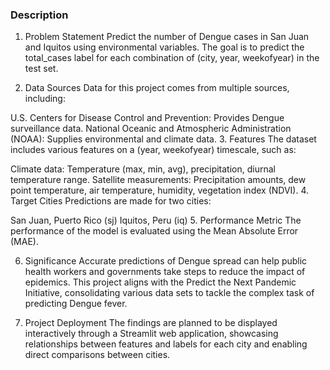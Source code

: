 <div class='PortMarker'>

### Description

<div class='StyledHR StyledHRProjects'></div>

1. Problem Statement
Predict the number of Dengue cases in San Juan and Iquitos using environmental variables. The goal is to predict the total_cases label for each combination of (city, year, weekofyear) in the test set.

2. Data Sources
Data for this project comes from multiple sources, including:

U.S. Centers for Disease Control and Prevention: Provides Dengue surveillance data.
National Oceanic and Atmospheric Administration (NOAA): Supplies environmental and climate data.
3. Features
The dataset includes various features on a (year, weekofyear) timescale, such as:

Climate data: Temperature (max, min, avg), precipitation, diurnal temperature range.
Satellite measurements: Precipitation amounts, dew point temperature, air temperature, humidity, vegetation index (NDVI).
4. Target Cities
Predictions are made for two cities:

San Juan, Puerto Rico (sj)
Iquitos, Peru (iq)
5. Performance Metric
The performance of the model is evaluated using the Mean Absolute Error (MAE).

6. Significance
Accurate predictions of Dengue spread can help public health workers and governments take steps to reduce the impact of epidemics. This project aligns with the Predict the Next Pandemic Initiative, consolidating various data sets to tackle the complex task of predicting Dengue fever.

7. Project Deployment
The findings are planned to be displayed interactively through a Streamlit web application, showcasing relationships between features and labels for each city and enabling direct comparisons between cities.